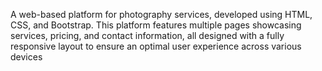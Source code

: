 A web-based platform for photography services, developed using HTML, CSS, and Bootstrap. This platform features multiple pages showcasing services, pricing, and contact information, all designed with a fully responsive layout to ensure an optimal user experience across various devices
